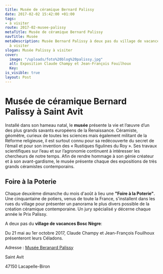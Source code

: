 ```yaml
---
title: Musée de céramique Bernard Palissy
date: 2017-02-02 15:42:00 +01:00
tags:
- à visiter
route: 2017-02-musee-palissy
metaTitle: Musée de céramique Bernard Palissy
navTitle: Musée
metaDescription: Musée Bernard Palissy à deux pas du village de vacances Bosc Nègre
  à visiter
slogan: Musée Palissy à visiter
cover:
  image: "/uploads/foto%20blog%20palissy.jpg"
  alt: Exposition Claude Champy et Jean-François Fouilhoux
  Key: 
is_visible: true
layout: Post
---
```


# Musée de céramique Bernard Palissy à Saint Avit

Installé dans son hameau natal, le **musée** présente la vie et l’œuvre d’un des plus grands savants européens de la Renaissance. Céramiste, géomètre, curieux de toutes les sciences mais également militant de la Réforme religieuse, il est surtout connu pour sa redécouverte du secret de l’émail et pour son invention des « Rustiques figulines du Roy ». Ses travaux scientifiques sur l’eau et sur l’agronomie continuent à intéresser les chercheurs de notre temps.
Afin de rendre hommage à son génie créateur et à son avant-gardisme, le musée présente chaque des expositions de très grands céramistes contemporains. 

## Foire à la Poterie

Chaque deuxième dimanche du mois d'août à lieu une **"Foire à la Poterie"**. Une cinquantaine de potiers, venus de toute la France, s'installent dans les rues du village pour présenter un panorama le plus divers possible de la création céramique contemporaine. Un jury spécialisé y décerne chaque année le Prix Palissy.

A deux pas du **village de vacances Bosc Nègre**: 

Du 21 mai au 1er octobre 2017,
Claude Champy et Jean-François Fouilhoux présenteront leurs Céladons.

Adresse : 
[Musée Beranard Palissy](http://www.museepalissy.net)

Saint Avit 

47150 Lacapelle-Biron 

